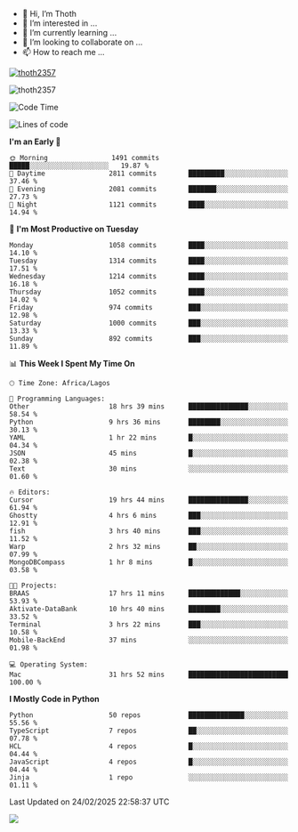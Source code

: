 <!---
thoth2357/thoth2357 is a ✨ special ✨ repository because its `README.md` (this file) appears on your GitHub profile.
You can click the Preview link to take a look at your changes.
--->

- 👋 Hi, I’m Thoth
- 👀 I’m interested in ...
- 🌱 I’m currently learning ...
- 💞️ I’m looking to collaborate on ...
- 📫 How to reach me ...


<p align="left"> <a href="https://github.com/ryo-ma/github-profile-trophy"><img src="https://github-profile-trophy.vercel.app/?username=thoth2357&theme=gruvbox&no-bg=true&no-frame=false&title=MultiLanguage,Commits,Repositories,Stars,Followers,PullRequest,Reviews,Issues" alt="thoth2357" /></a> </p>

<p align="left"> <img src="https://komarev.com/ghpvc/?username=thoth2357&label=Profile%20views&color=0e75b6&style=flat" alt="thoth2357" /> </p>

<!--START_SECTION:waka-->
![Code Time](http://img.shields.io/badge/Code%20Time-3%2C260%20hrs%2031%20mins-blue)

![Lines of code](https://img.shields.io/badge/From%20Hello%20World%20I%27ve%20Written-30.9%20million%20lines%20of%20code-blue)

**I'm an Early 🐤** 

```text
🌞 Morning                1491 commits        █████░░░░░░░░░░░░░░░░░░░░   19.87 % 
🌆 Daytime                2811 commits        █████████░░░░░░░░░░░░░░░░   37.46 % 
🌃 Evening                2081 commits        ███████░░░░░░░░░░░░░░░░░░   27.73 % 
🌙 Night                  1121 commits        ████░░░░░░░░░░░░░░░░░░░░░   14.94 % 
```
📅 **I'm Most Productive on Tuesday** 

```text
Monday                   1058 commits        ████░░░░░░░░░░░░░░░░░░░░░   14.10 % 
Tuesday                  1314 commits        ████░░░░░░░░░░░░░░░░░░░░░   17.51 % 
Wednesday                1214 commits        ████░░░░░░░░░░░░░░░░░░░░░   16.18 % 
Thursday                 1052 commits        ████░░░░░░░░░░░░░░░░░░░░░   14.02 % 
Friday                   974 commits         ███░░░░░░░░░░░░░░░░░░░░░░   12.98 % 
Saturday                 1000 commits        ███░░░░░░░░░░░░░░░░░░░░░░   13.33 % 
Sunday                   892 commits         ███░░░░░░░░░░░░░░░░░░░░░░   11.89 % 
```


📊 **This Week I Spent My Time On** 

```text
🕑︎ Time Zone: Africa/Lagos

💬 Programming Languages: 
Other                    18 hrs 39 mins      ███████████████░░░░░░░░░░   58.54 % 
Python                   9 hrs 36 mins       ████████░░░░░░░░░░░░░░░░░   30.13 % 
YAML                     1 hr 22 mins        █░░░░░░░░░░░░░░░░░░░░░░░░   04.34 % 
JSON                     45 mins             █░░░░░░░░░░░░░░░░░░░░░░░░   02.38 % 
Text                     30 mins             ░░░░░░░░░░░░░░░░░░░░░░░░░   01.60 % 

🔥 Editors: 
Cursor                   19 hrs 44 mins      ███████████████░░░░░░░░░░   61.94 % 
Ghostty                  4 hrs 6 mins        ███░░░░░░░░░░░░░░░░░░░░░░   12.91 % 
fish                     3 hrs 40 mins       ███░░░░░░░░░░░░░░░░░░░░░░   11.52 % 
Warp                     2 hrs 32 mins       ██░░░░░░░░░░░░░░░░░░░░░░░   07.99 % 
MongoDBCompass           1 hr 8 mins         █░░░░░░░░░░░░░░░░░░░░░░░░   03.58 % 

🐱‍💻 Projects: 
BRAAS                    17 hrs 11 mins      █████████████░░░░░░░░░░░░   53.93 % 
Aktivate-DataBank        10 hrs 40 mins      ████████░░░░░░░░░░░░░░░░░   33.52 % 
Terminal                 3 hrs 22 mins       ███░░░░░░░░░░░░░░░░░░░░░░   10.58 % 
Mobile-BackEnd           37 mins             ░░░░░░░░░░░░░░░░░░░░░░░░░   01.98 % 

💻 Operating System: 
Mac                      31 hrs 52 mins      █████████████████████████   100.00 % 
```

**I Mostly Code in Python** 

```text
Python                   50 repos            ██████████████░░░░░░░░░░░   55.56 % 
TypeScript               7 repos             ██░░░░░░░░░░░░░░░░░░░░░░░   07.78 % 
HCL                      4 repos             █░░░░░░░░░░░░░░░░░░░░░░░░   04.44 % 
JavaScript               4 repos             █░░░░░░░░░░░░░░░░░░░░░░░░   04.44 % 
Jinja                    1 repo              ░░░░░░░░░░░░░░░░░░░░░░░░░   01.11 % 
```




 Last Updated on 24/02/2025 22:58:37 UTC
<!--END_SECTION:waka-->
<!--![](http://github-profile-summary-cards.vercel.app/api/cards/profile-details?username=thoth2357&theme=2077)

![](http://github-profile-summary-cards.vercel.app/api/cards/stats?username=thoth2357&theme=2077)![](http://github-profile-summary-cards.vercel.app/api/cards/productive-time?username=thoth2357&theme=2077&utcOffset=8) -->
<img src="https://t.bkit.co/w_6789c39040b80.gif" />
